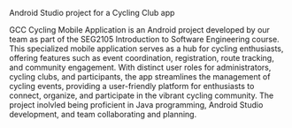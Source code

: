 Android Studio project for a Cycling Club app

GCC Cycling Mobile Application is an Android project developed by our team as part of the SEG2105 Introduction to Software Engineering course. This specialized mobile application serves as a hub for cycling enthusiasts, offering features such as event coordination, registration, route tracking, and community engagement. With distinct user roles for administrators, cycling clubs, and participants, the app streamlines the management of cycling events, providing a user-friendly platform for enthusiasts to connect, organize, and participate in the vibrant cycling community. The project inolvled being proficient in Java programming, Android Studio development, and team collaborating and planning.






